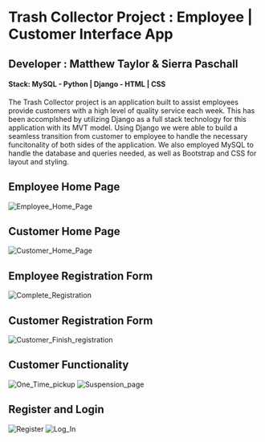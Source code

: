 # Trash Collector Project : Employee | Customer Interface App

## Developer : Matthew Taylor & Sierra Paschall

#### Stack: MySQL - Python | Django - HTML | CSS

The Trash Collector project is an application built to assist employees provide customers
with a high level of quality service each week. This has been accomplshed by utilizing Django
as a full stack technology for this application with its MVT model. Using Django we were able
to build a seamless transition from customer to employee to handle the necessary funcitonality 
of both sides of the application. We also employed MySQL to handle the database and queries needed,
as well as Bootstrap and CSS for layout and styling.

## Employee Home Page
![Employee_Home_Page](https://user-images.githubusercontent.com/89653410/142469866-a72049f0-9490-4a74-a360-563757c3f735.png)

## Customer Home Page
![Customer_Home_Page](https://user-images.githubusercontent.com/89653410/142469874-f08b43ef-3f4c-4a93-b28b-e134784e8f2c.png)

## Employee Registration Form
![Complete_Registration](https://user-images.githubusercontent.com/89653410/142469973-9bf4db77-b3f0-4079-841c-469d952bc358.png)

## Customer Registration Form
![Customer_Finish_registration](https://user-images.githubusercontent.com/89653410/142469981-4ae5092e-d1da-4ec6-8200-2bfe1b918240.png)

## Customer Functionality
![One_Time_pickup](https://user-images.githubusercontent.com/89653410/142470264-b970c57a-0475-4294-9be7-cd010988c3d5.png)
![Suspension_page](https://user-images.githubusercontent.com/89653410/142470273-50965ea5-85ad-4145-aa30-9237db596547.png)

## Register and Login
![Register](https://user-images.githubusercontent.com/89653410/142470520-af8284a1-e890-40d7-b553-d1bb4084aa3e.png)
![Log_In](https://user-images.githubusercontent.com/89653410/142470526-cffd61f8-a0b6-4806-a876-abf9b9ecb056.png)
